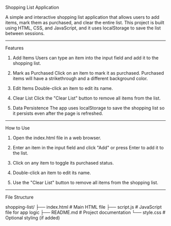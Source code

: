 Shopping List Application

A simple and interactive shopping list application that allows users to add items, mark them as purchased, and clear the entire list. This project is built using HTML, CSS, and JavaScript, and it uses localStorage to save the list between sessions.


---

Features

1. Add Items
Users can type an item into the input field and add it to the shopping list.


2. Mark as Purchased
Click on an item to mark it as purchased. Purchased items will have a strikethrough and a different background color.


3. Edit Items
Double-click an item to edit its name.


4. Clear List
Click the "Clear List" button to remove all items from the list.


5. Data Persistence
The app uses localStorage to save the shopping list so it persists even after the page is refreshed.




---

How to Use

1. Open the index.html file in a web browser.


2. Enter an item in the input field and click "Add" or press Enter to add it to the list.


3. Click on any item to toggle its purchased status.


4. Double-click an item to edit its name.


5. Use the "Clear List" button to remove all items from the shopping list.



---

File Structure

shopping-list/
├── index.html       # Main HTML file
├── script.js        # JavaScript file for app logic
├── README.md        # Project documentation
└── style.css        # Optional styling (if added)
